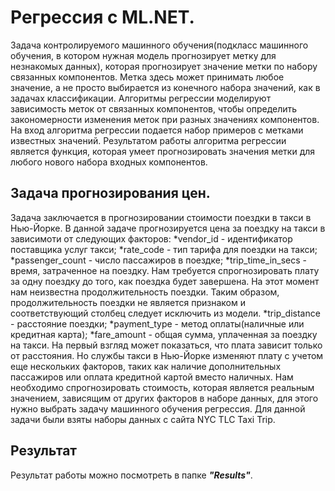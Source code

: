 # Регрессия с ML.NET.
Задача контролируемого машинного обучения(подкласс машинного обучения, в котором нужная модель прогнозирует метку для незнакомых данных), 
которая прогнозирует значение метки по набору связанных компонентов. Метка здесь может принимать любое значение, а не просто выбирается из 
конечного набора значений, как в задачах классификации. Алгоритмы регрессии моделируют зависимость меток от связанных компонентов, чтобы 
определить закономерности изменения меток при разных значениях компонентов. На вход алгоритма регрессии подается набор примеров с метками 
известных значений. Результатом работы алгоритма регрессии является функция, которая умеет прогнозировать значения метки для любого нового 
набора входных компонентов.
## Задача прогнозирования цен.
Задача заключается в прогнозировании стоимости поездки в такси в Нью-Йорке. В данной задаче прогнозируется цена за поездку на такси в зависимоти 
от следующих факторов:
*vendor_id - идентификатор поставщика услуг такси;
*rate_code - тип тарифа для поездки на такси;
*passenger_count - число пассажиров в поездке;
*trip_time_in_secs - время, затраченное на поездку. Нам требуется спрогнозировать плату за одну поездку до того, как поездка будет завершена. 
На этот момент нам неизвестна продолжительность поездки. Таким образом, продолжительность поездки не является признаком и соответствующий 
столбец следует исключить из модели.
*trip_distance - расстояние поездки;
*payment_type - метод оплаты(наличные или кредитная карта);
*fare_amount - общая сумма, уплаченная за поездку на такси.
На первый взгляд может показаться, что плата зависит только от расстояния. Но службы такси в Нью-Йорке изменяют плату с учетом еще нескольких 
факторов, таких как наличие дополнительных пассажиров или оплата кредитной картой вместо наличных. Нам необходимо спрогнозировать стоимость, 
которая является реальным значением, зависящим от других факторов в наборе данных, для этого нужно выбрать задачу машинного обучения регрессия. 
Для данной задачи были взяты наборы данных с сайта NYC TLC Taxi Trip.
## Результат
Результат работы можно посмотреть в папке ***"Results"***.
